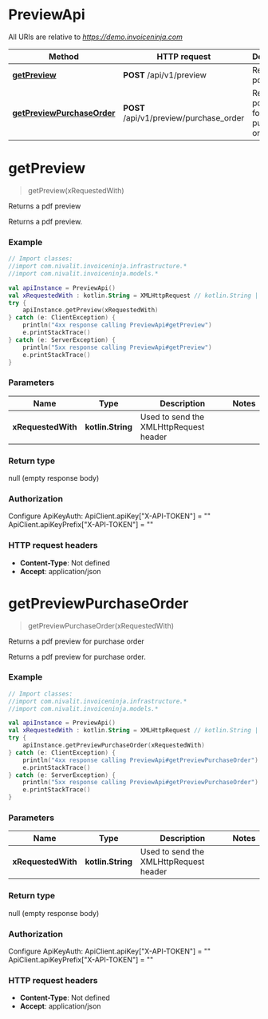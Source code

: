 # PreviewApi

All URIs are relative to *https://demo.invoiceninja.com*

Method | HTTP request | Description
------------- | ------------- | -------------
[**getPreview**](PreviewApi.md#getPreview) | **POST** /api/v1/preview | Returns a pdf preview
[**getPreviewPurchaseOrder**](PreviewApi.md#getPreviewPurchaseOrder) | **POST** /api/v1/preview/purchase_order | Returns a pdf preview for purchase order


<a name="getPreview"></a>
# **getPreview**
> getPreview(xRequestedWith)

Returns a pdf preview

Returns a pdf preview.

### Example
```kotlin
// Import classes:
//import com.nivalit.invoiceninja.infrastructure.*
//import com.nivalit.invoiceninja.models.*

val apiInstance = PreviewApi()
val xRequestedWith : kotlin.String = XMLHttpRequest // kotlin.String | Used to send the XMLHttpRequest header
try {
    apiInstance.getPreview(xRequestedWith)
} catch (e: ClientException) {
    println("4xx response calling PreviewApi#getPreview")
    e.printStackTrace()
} catch (e: ServerException) {
    println("5xx response calling PreviewApi#getPreview")
    e.printStackTrace()
}
```

### Parameters

Name | Type | Description  | Notes
------------- | ------------- | ------------- | -------------
 **xRequestedWith** | **kotlin.String**| Used to send the XMLHttpRequest header |

### Return type

null (empty response body)

### Authorization


Configure ApiKeyAuth:
    ApiClient.apiKey["X-API-TOKEN"] = ""
    ApiClient.apiKeyPrefix["X-API-TOKEN"] = ""

### HTTP request headers

 - **Content-Type**: Not defined
 - **Accept**: application/json

<a name="getPreviewPurchaseOrder"></a>
# **getPreviewPurchaseOrder**
> getPreviewPurchaseOrder(xRequestedWith)

Returns a pdf preview for purchase order

Returns a pdf preview for purchase order.

### Example
```kotlin
// Import classes:
//import com.nivalit.invoiceninja.infrastructure.*
//import com.nivalit.invoiceninja.models.*

val apiInstance = PreviewApi()
val xRequestedWith : kotlin.String = XMLHttpRequest // kotlin.String | Used to send the XMLHttpRequest header
try {
    apiInstance.getPreviewPurchaseOrder(xRequestedWith)
} catch (e: ClientException) {
    println("4xx response calling PreviewApi#getPreviewPurchaseOrder")
    e.printStackTrace()
} catch (e: ServerException) {
    println("5xx response calling PreviewApi#getPreviewPurchaseOrder")
    e.printStackTrace()
}
```

### Parameters

Name | Type | Description  | Notes
------------- | ------------- | ------------- | -------------
 **xRequestedWith** | **kotlin.String**| Used to send the XMLHttpRequest header |

### Return type

null (empty response body)

### Authorization


Configure ApiKeyAuth:
    ApiClient.apiKey["X-API-TOKEN"] = ""
    ApiClient.apiKeyPrefix["X-API-TOKEN"] = ""

### HTTP request headers

 - **Content-Type**: Not defined
 - **Accept**: application/json

